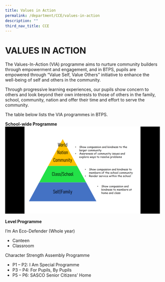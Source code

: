 ```yaml
---
title: Values in Action
permalink: /department/CCE/values-in-action
description: ""
third_nav_title: CCE
---
```

# VALUES IN ACTION

The Values-In-Action (VIA) programme aims to nurture community builders through empowerment and engagement, and in BTPS, pupils are empowered through “Value Self, Value Others” initiative to enhance the well-being of self and others in the community.

Through progressive learning experiences, our pupils show concern to others and look beyond their own interests to those of others in the family, school, community, nation and offer their time and effort to serve the community.


The table below lists the VIA programmes in BTPS.

**School-wide Programme**
![](/images/CCE3.png)


**Level Programme**

 

I’m An Eco-Defender (Whole year)

* Canteen
* Classroom

Character Strength Assembly Programme

* P1 – P2: I Am Special Programme
* P3 – P4: For Pupils, By Pupils
* P5 – P6: SASCO Senior Citizens’ Home